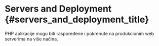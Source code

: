 # Servers and Deployment {#servers_and_deployment_title}

PHP aplikacije mogu biti raspoređene i pokrenute na produkcionim web serverima na više načina.
